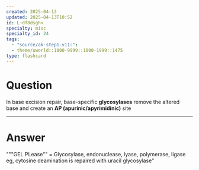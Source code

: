 ```yaml
---
created: 2025-04-13
updated: 2025-04-13T10:52
id: L~df8dsgh<
specialty: misc
specialty_id: 24
tags:
  - "source/ak-step1-v11:": 
  - theme/uworld::1000-9999::1000-1999::1475
type: flashcard
---
```


# Question
In base excision repair, base-specific **glycosylases** remove the altered base and create an **AP (apurinic/apyrimidinic)** site

---

# Answer
"""GEL PLease"" = Glycosylase, endonuclease, lyase, polymerase, ligase  eg, cytosine deamination is repaired with uracil glycosylase"